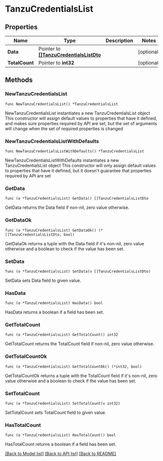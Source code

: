 # TanzuCredentialsList

## Properties

Name | Type | Description | Notes
------------ | ------------- | ------------- | -------------
**Data** | Pointer to [**[]TanzuCredentialsListDto**](TanzuCredentialsListDto.md) |  | [optional] 
**TotalCount** | Pointer to **int32** |  | [optional] 

## Methods

### NewTanzuCredentialsList

`func NewTanzuCredentialsList() *TanzuCredentialsList`

NewTanzuCredentialsList instantiates a new TanzuCredentialsList object
This constructor will assign default values to properties that have it defined,
and makes sure properties required by API are set, but the set of arguments
will change when the set of required properties is changed

### NewTanzuCredentialsListWithDefaults

`func NewTanzuCredentialsListWithDefaults() *TanzuCredentialsList`

NewTanzuCredentialsListWithDefaults instantiates a new TanzuCredentialsList object
This constructor will only assign default values to properties that have it defined,
but it doesn't guarantee that properties required by API are set

### GetData

`func (o *TanzuCredentialsList) GetData() []TanzuCredentialsListDto`

GetData returns the Data field if non-nil, zero value otherwise.

### GetDataOk

`func (o *TanzuCredentialsList) GetDataOk() (*[]TanzuCredentialsListDto, bool)`

GetDataOk returns a tuple with the Data field if it's non-nil, zero value otherwise
and a boolean to check if the value has been set.

### SetData

`func (o *TanzuCredentialsList) SetData(v []TanzuCredentialsListDto)`

SetData sets Data field to given value.

### HasData

`func (o *TanzuCredentialsList) HasData() bool`

HasData returns a boolean if a field has been set.

### GetTotalCount

`func (o *TanzuCredentialsList) GetTotalCount() int32`

GetTotalCount returns the TotalCount field if non-nil, zero value otherwise.

### GetTotalCountOk

`func (o *TanzuCredentialsList) GetTotalCountOk() (*int32, bool)`

GetTotalCountOk returns a tuple with the TotalCount field if it's non-nil, zero value otherwise
and a boolean to check if the value has been set.

### SetTotalCount

`func (o *TanzuCredentialsList) SetTotalCount(v int32)`

SetTotalCount sets TotalCount field to given value.

### HasTotalCount

`func (o *TanzuCredentialsList) HasTotalCount() bool`

HasTotalCount returns a boolean if a field has been set.


[[Back to Model list]](../README.md#documentation-for-models) [[Back to API list]](../README.md#documentation-for-api-endpoints) [[Back to README]](../README.md)


